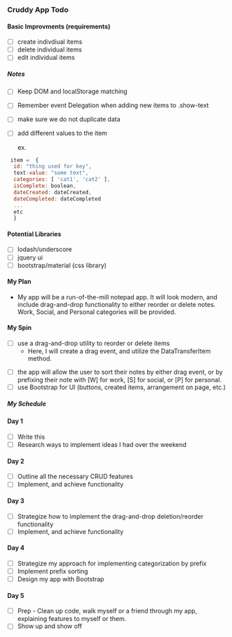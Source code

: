### Cruddy App Todo

#### Basic Improvments (requirements)

- [ ] create indivdiual items
- [ ] delete individual items
- [ ] edit individual items

##### Notes
- [ ] Keep DOM and localStorage matching 
- [ ] Remember event Delegation when adding new items to .show-text
- [ ] make sure we do not duplicate data
- [ ] add different values to the item

  ex.
```javascript
 item =  {
  id: "thing used for key",
  text-value: "some text",
  categories: [ 'cat1', 'cat2' ],
  isComplete: boolean,
  dateCreated: dateCreated,
  dateCompleted: dateCompleted
  ...
  etc
  }
```

#### Potential Libraries
- [ ] lodash/underscore
- [ ] jquery ui
- [ ] bootstrap/material (css library)

#### My Plan
<!-- - My app will be a sentence generator. It will first create a word list based on up to 10 words input by the user. Then the word list will be randomized, and returned as output. -->
- My app will be a run-of-the-mill notepad app. It will look modern, and include drag-and-drop functionality to either reorder or delete notes. Work, Social, and Personal categories will be provided.

#### My Spin
- [ ] use a drag-and-drop utility to reorder or delete items
  - Here, I will create a drag event, and utilize the DataTransferItem method.
<!-- - [ ] the app will take in a number of words, and return them randomized into a non-grammatical sentence (for now). -->
- [ ] the app will allow the user to sort their notes by either drag event, or by prefixing their note with [W] for work, [S] for social, or [P] for personal.
- [ ] use Bootstrap for UI (buttons, created items, arrangement on page, etc.)

##### My Schedule

#### Day 1
- [ ] Write this
- [ ] Research ways to implement ideas I had over the weekend

#### Day 2
- [ ] Outline all the necessary CRUD features
- [ ] Implement, and achieve functionality

#### Day 3
- [ ] Strategize how to implement the drag-and-drop deletion/reorder functionality
- [ ] Implement, and achieve functionality

#### Day 4
- [ ] Strategize my approach for implementing categorization by prefix
- [ ] Implement prefix sorting
- [ ] Design my app with Bootstrap

#### Day 5
- [ ] Prep - Clean up code, walk myself or a friend through my app, explaining features to myself or them.
- [ ] Show up and show off